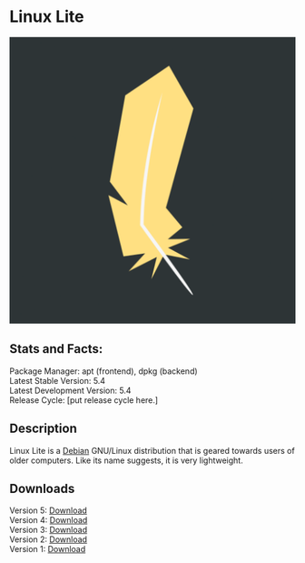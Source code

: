 # Linux Lite

![](icons/LL.png)

## Stats and Facts:
Package Manager: apt (frontend), dpkg (backend)<br>
Latest Stable Version: 5.4<br>
Latest Development Version: 5.4<br>
Release Cycle: \[put release cycle here.\]

## Description
Linux Lite is a [Debian](debian.md) GNU/Linux distribution that is geared towards users of older computers. Like its name suggests, it is very lightweight. 

## Downloads

Version 5: [Download](https://osdn.net/projects/linuxlite/storage/5.4/linux-lite-5.4-64bit.iso)<br>
Version 4: [Download](https://osdn.net/projects/linuxlite/storage/4.8/linux-lite-4.8-64bit.iso)<br>
Version 3: [Download](https://osdn.net/projects/linuxlite/storage/3.8/linux-lite-3.8-64bit.iso)<br>
Version 2: [Download](https://osdn.net/projects/linuxlite/storage/2.8/linux-lite-2.8-64bit.iso)<br>
Version 1: [Download](https://osdn.net/projects/linuxlite/storage/1.0.8/linux-lite-1.0.8-64bit.iso)
